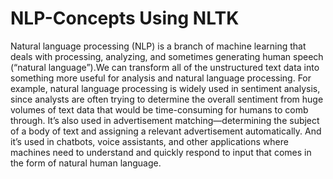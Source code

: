 # NLP-Concepts Using NLTK
<p> Natural language processing (NLP) is a branch of machine learning that deals with processing, analyzing, and sometimes generating human speech (“natural language”).We can transform all of the unstructured text data into something more useful for analysis and natural language processing. For example, natural language processing is widely used in sentiment analysis, since analysts are often trying to determine the overall sentiment from huge volumes of text data that would be time-consuming for humans to comb through. It’s also used in advertisement matching—determining the subject of a body of text and assigning a relevant advertisement automatically. And it’s used in chatbots, voice assistants, and other applications where machines need to understand and quickly respond to input that comes in the form of natural human language.</p>
